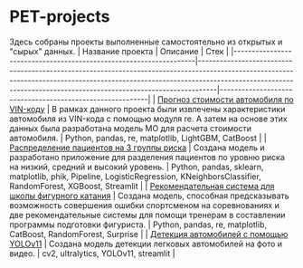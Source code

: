 # PET-projects

Здесь собраны проекты выполненные самостоятельно из открытых и "сырых" данных.
| Название проекта                                                  | Описание                                                                                                                                                                                                                                      | Стек                                                     |
|-------------------------------------------------------------------|-----------------------------------------------------------------------------------------------------------------------------------------------------------------------------------------------------------------------------------------------|----------------------------------------------------------|
| [Прогноз стоимости автомобиля по VIN-коду](car_price_predict_from_vin)                 | В рамках данного проекта были извлечены характеристики автомобиля из VIN-кода с помощью модуля re. А затем на основе этих данных была разработана модель МО для расчета стоимости автомобиля.                              | Python, pandas, re, matplotlib, LightGBM, CatBoost                   |
| [Распределение пациентов на 3 группы риска](maternal_health_risk)                 | Создана модель и разработано приложение для разделения пациентов по уровню риска на низкий, средний и высокий уровень.                              | Python, pandas, sklearn, matplotlib, phik, Pipeline, LogisticRegression, KNeighborsClassifier, RandomForest, XGBoost, Streamlit                   |
| [Рекомендательная система для школы фигурного катания](sportsman_error_prediction)                 | Создана модель, способная предсказывать возможность совершения ошибки спортсменом на соревнованиях и две рекомендательные системы для помощи тренерам в составлении программы подготовки фигуриста.                              | Python, pandas, re, matplotlib, CatBoost, RandomForest, Surprise                   |
| [Детекция автомобилей с помощью YOLOv11](car_detection_using_yolov11)                 | Создана модель детекции легковых автомобилей на фото и видео.                              | cv2, ultralytics, YOLOv11, streamlit                   |
